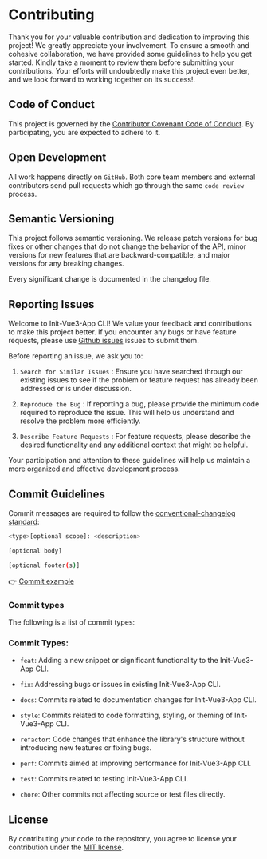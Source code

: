 # Contributing

Thank you for your valuable contribution and dedication to improving this project! We greatly appreciate your involvement. To ensure a smooth and cohesive collaboration, we have provided some guidelines to help you get started. Kindly take a moment to review them before submitting your contributions. Your efforts will undoubtedly make this project even better, and we look forward to working together on its success!.

## Code of Conduct

This project is governed by the [Contributor Covenant Code of Conduct](./CODE_OF_CONDUCT.md). By participating, you are expected to adhere to it.

## Open Development

All work happens directly on `GitHub`. Both core team members and external contributors send pull requests which go through the same `code review` process.

## Semantic Versioning

This project follows semantic versioning. We release patch versions for bug fixes or other changes that do not change the behavior of the API, minor versions for new features that are backward-compatible, and major versions for any breaking changes.

Every significant change is documented in the changelog file.

## Reporting Issues

Welcome to Init-Vue3-App CLI! We value your feedback and contributions to make this project better. If you encounter any bugs or have feature requests, please use [Github issues](https://github.com/selemondev/init-vue3-app/issues) issues to submit them.

Before reporting an issue, we ask you to:

1. `Search for Similar Issues` : Ensure you have searched through our existing issues to see if the problem or feature request has already been addressed or is under discussion.

2. `Reproduce the Bug` : If reporting a bug, please provide the minimum code required to reproduce the issue. This will help us understand and resolve the problem more efficiently.

3. `Describe Feature Requests` : For feature requests, please describe the desired functionality and any additional context that might be helpful.

Your participation and attention to these guidelines will help us maintain a more organized and effective development process.

## Commit Guidelines

Commit messages are required to follow the [conventional-changelog standard](https://www.conventionalcommits.org/en/v1.0.0/):

```bash
<type>[optional scope]: <description>

[optional body]

[optional footer(s)]
```

👉 [Commit example](https://github.com/unocss/unocss/releases/tag/v0.39.0)

### Commit types

The following is a list of commit types:

### Commit Types:

- `feat`: Adding a new snippet or significant functionality to the Init-Vue3-App CLI.

- `fix`: Addressing bugs or issues in existing Init-Vue3-App CLI.

- `docs`: Commits related to documentation changes for Init-Vue3-App CLI.

- `style`: Commits related to code formatting, styling, or theming of Init-Vue3-App CLI.

- `refactor`: Code changes that enhance the library's structure without introducing new features or fixing bugs.

- `perf`: Commits aimed at improving performance for Init-Vue3-App CLI.

- `test`: Commits related to testing Init-Vue3-App CLI.

- `chore`: Other commits not affecting source or test files directly.

## License

By contributing your code to the repository, you agree to license your contribution under the [MIT license](./LICENSE).